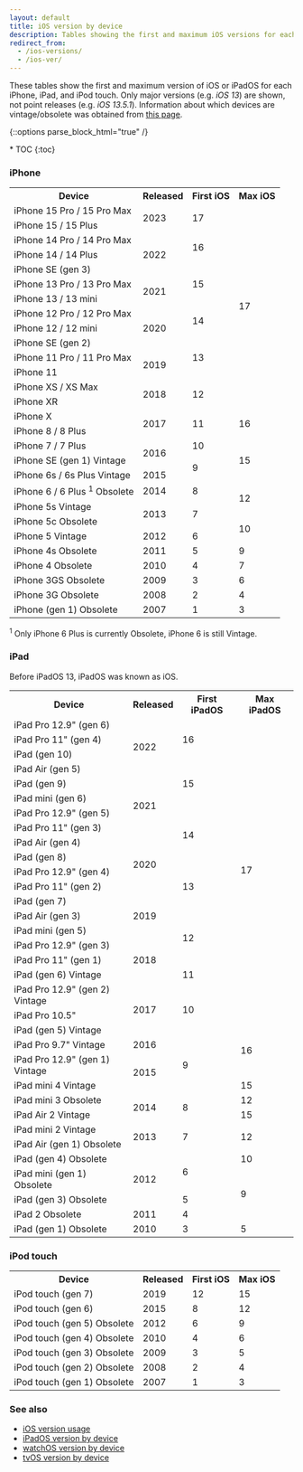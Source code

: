 ```yaml
---
layout: default
title: iOS version by device
description: Tables showing the first and maximum iOS versions for each iPhone, iPad, and iPod touch.
redirect_from:
  - /ios-versions/
  - /ios-ver/
---
```


These tables show the first and maximum version of iOS or iPadOS for each iPhone, iPad, and iPod touch. Only major versions (e.g. <i>iOS 13</i>) are shown, not point releases (e.g. <i>iOS 13.5.1</i>). Information about which devices are vintage/obsolete was obtained from <a href="https://support.apple.com/en-us/HT201624">this page</a>.

{::options parse_block_html="true" /}
<div id="compact-toc">
* TOC
{:toc}
</div>

### iPhone

<table class="full-width">
  <tr>
    <th>Device</th>
    <th>Released</th>
    <th>First iOS</th>
    <th>Max iOS</th>
  </tr>
  <tr>
    <td>iPhone 15 Pro / 15 Pro Max</td>
    <td rowspan="2">2023</td>
    <td rowspan="2">17</td>
    <td class="green" rowspan="14">17</td>
  </tr>
  <tr>
    <td>iPhone 15 / 15 Plus</td>
  </tr>
  <tr>
    <td>iPhone 14 Pro / 14 Pro Max</td>
    <td rowspan="3">2022</td>
    <td rowspan="2">16</td>
  </tr>
  <tr>
    <td>iPhone 14 / 14 Plus</td>
  </tr>
  <tr>
    <td>iPhone SE (gen 3)</td>
    <td rowspan="3">15</td>
  </tr>
  <tr>
    <td>iPhone 13 Pro / 13 Pro Max</td>
    <td rowspan="2">2021</td>
  </tr>
  <tr>
    <td>iPhone 13 / 13 mini</td>
  </tr>
  <tr>
    <td>iPhone 12 Pro / 12 Pro Max</td>
    <td rowspan="3">2020</td>
    <td rowspan="2">14</td>
  </tr>
  <tr>
    <td>iPhone 12 / 12 mini</td>
  </tr>
  <tr>
    <td>iPhone SE (gen 2)</td>
    <td rowspan="3">13</td>
  </tr>
  <tr>
    <td>iPhone 11 Pro / 11 Pro Max</td>
    <td rowspan="2">2019</td>
  </tr>
  <tr>
    <td>iPhone 11</td>
  </tr>
  <tr>
    <td>iPhone XS / XS Max</td>
    <td rowspan="2">2018</td>
    <td rowspan="2">12</td>
  </tr>
  <tr>
    <td>iPhone XR</td>
  </tr>
  <tr>
    <td>iPhone X</td>
    <td rowspan="2">2017</td>
    <td rowspan="2">11</td>
    <td class="light-green" rowspan="2">16</td>
  </tr>
  <tr>
    <td>iPhone 8 / 8 Plus</td>
  </tr>
  <tr>
    <td>iPhone 7 / 7 Plus</td>
    <td rowspan="2">2016</td>
    <td>10</td>
    <td rowspan="3">15</td>
  </tr>
  <tr>
    <td>iPhone SE (gen 1) <span class="yellow-bubble">Vintage</span></td>
    <td rowspan="2">9</td>
  </tr>
  <tr>
    <td>iPhone 6s / 6s Plus <span class="yellow-bubble">Vintage</span></td>
    <td>2015</td>
  </tr>
  <tr>
    <td>iPhone 6 / 6 Plus <sup>1</sup> <span class="orange-bubble">Obsolete</span></td>
    <td>2014</td>
    <td>8</td>
    <td rowspan="2">12</td>
  </tr>
  <tr>
    <td>iPhone 5s <span class="yellow-bubble">Vintage</span></td>
    <td rowspan="2">2013</td>
    <td rowspan="2">7</td>
  </tr>
  <tr>
    <td>iPhone 5c <span class="orange-bubble">Obsolete</span></td>
    <td rowspan="2">10</td>
  </tr>
  <tr>
    <td>iPhone 5 <span class="yellow-bubble">Vintage</span></td>
    <td>2012</td>
    <td>6</td>
  </tr>
  <tr>
    <td>iPhone 4s <span class="orange-bubble">Obsolete</span></td>
    <td>2011</td>
    <td>5</td>
    <td>9</td>
  </tr>
  <tr>
    <td>iPhone 4 <span class="orange-bubble">Obsolete</span></td>
    <td>2010</td>
    <td>4</td>
    <td>7</td>
  </tr>
  <tr>
    <td>iPhone 3GS <span class="orange-bubble">Obsolete</span></td>
    <td>2009</td>
    <td>3</td>
    <td>6</td>
  </tr>
  <tr>
    <td>iPhone 3G <span class="orange-bubble">Obsolete</span></td>
    <td>2008</td>
    <td>2</td>
    <td>4</td>
  </tr>
  <tr>
    <td>iPhone (gen 1) <span class="orange-bubble">Obsolete</span></td>
    <td>2007</td>
    <td>1</td>
    <td>3</td>
  </tr>
</table>

<sup>1</sup> Only iPhone 6 Plus is currently <span class="orange-bubble">Obsolete</span>, iPhone 6 is still <span class="yellow-bubble">Vintage</span>.

### iPad

Before iPadOS 13, iPadOS was known as iOS.

<table class="full-width">
  <tr>
    <th>Device</th>
    <th>Released</th>
    <th>First iPadOS</th>
    <th>Max iPadOS</th>
  </tr>
  <tr>
    <td>iPad Pro 12.9" (gen 6)</td>
    <td rowspan="4">2022</td>
    <td rowspan="3">16</td>
    <td rowspan="20" class="green">17</td>
  </tr>
  <tr>
    <td>iPad Pro 11" (gen 4)</td>
  </tr>
  <tr>
    <td>iPad (gen 10)</td>
  </tr>
  <tr>
    <td>iPad Air (gen 5)</td>
    <td rowspan="3">15</td>
  </tr>
  <tr>
    <td>iPad (gen 9)</td>
    <td rowspan="4">2021</td>
  </tr>
  <tr>
    <td>iPad mini (gen 6)</td>
  </tr>
  <tr>
    <td>iPad Pro 12.9" (gen 5)</td>
    <td rowspan="4">14</td>
  </tr>
  <tr>
    <td>iPad Pro 11" (gen 3)</td>
  </tr>
  <tr>
    <td>iPad Air (gen 4)</td>
    <td rowspan="4">2020</td>
  </tr>
  <tr>
    <td>iPad (gen 8)</td>
  </tr>
  <tr>
    <td>iPad Pro 12.9" (gen 4)</td>
    <td rowspan="3">13</td>
  </tr>
  <tr>
    <td>iPad Pro 11" (gen 2)</td>
  </tr>
  <tr>
    <td>iPad (gen 7)</td>
    <td rowspan="3">2019</td>
  </tr>
  <tr>
    <td>iPad Air (gen 3)</td>
    <td rowspan="4">12</td>
  </tr>
  <tr>
    <td>iPad mini (gen 5)</td>
  </tr>
  <tr>
    <td>iPad Pro 12.9" (gen 3)</td>
    <td rowspan="3">2018</td>
  </tr>
  <tr>
    <td>iPad Pro 11" (gen 1)</td>
  </tr>
  <tr>
    <td>iPad (gen 6) <span class="yellow-bubble">Vintage</span></td>
    <td>11</td>
  </tr>
  <tr>
    <td>iPad Pro 12.9" (gen 2) <span class="yellow-bubble">Vintage</span></td>
    <td rowspan="3">2017</td>
    <td rowspan="3">10</td>
  </tr>
  <tr>
    <td>iPad Pro 10.5"</td>
  </tr>
  <tr>
    <td>iPad (gen 5) <span class="yellow-bubble">Vintage</span></td>
    <td rowspan="3" class="light-green">16</td>
  </tr>
  <tr>
    <td>iPad Pro 9.7" <span class="yellow-bubble">Vintage</span></td>
    <td>2016</td>
    <td rowspan="3">9</td>
  </tr>
  <tr>
    <td>iPad Pro 12.9" (gen 1) <span class="yellow-bubble">Vintage</span></td>
    <td rowspan="2">2015</td>
  </tr>
  <tr>
    <td>iPad mini 4 <span class="yellow-bubble">Vintage</span></td>
    <td>15</td>
  </tr>
  <tr>
    <td>iPad mini 3 <span class="orange-bubble">Obsolete</span></td>
    <td rowspan="2">2014</td>
    <td rowspan="2">8</td>
    <td>12</td>
  </tr>
  <tr>
    <td>iPad Air 2 <span class="yellow-bubble">Vintage</span></td>
    <td>15</td>
  </tr>
  <tr>
    <td>iPad mini 2 <span class="yellow-bubble">Vintage</span></td>
    <td rowspan="2">2013</td>
    <td rowspan="2">7</td>
    <td rowspan="2">12</td>
  </tr>
  <tr>
    <td>iPad Air (gen 1) <span class="orange-bubble">Obsolete</span></td>
  </tr>
  <tr>
    <td>iPad (gen 4) <span class="orange-bubble">Obsolete</span></td>
    <td rowspan="3">2012</td>
    <td rowspan="2">6</td>
    <td>10</td>
  </tr>
  <tr>
    <td>iPad mini (gen 1) <span class="orange-bubble">Obsolete</span></td>
    <td rowspan="3">9</td>
  </tr>
  <tr>
    <td>iPad (gen 3) <span class="orange-bubble">Obsolete</span></td>
    <td>5</td>
  </tr>
  <tr>
    <td>iPad 2 <span class="orange-bubble">Obsolete</span></td>
    <td>2011</td>
    <td>4</td>
  </tr>
  <tr>
    <td>iPad (gen 1) <span class="orange-bubble">Obsolete</span></td>
    <td>2010</td>
    <td>3</td>
    <td>5</td>
  </tr>
</table>

### iPod touch

<table class="full-width">
  <tr>
    <th>Device</th>
    <th>Released</th>
    <th>First iOS</th>
    <th>Max iOS</th>
  </tr>
  <tr>
    <td>iPod touch (gen 7)</td>
    <td>2019</td>
    <td>12</td>
    <td class="light-green">15</td>
  </tr>
  <tr>
    <td>iPod touch (gen 6)</td>
    <td>2015</td>
    <td>8</td>
    <td>12</td>
  </tr>
  <tr>
    <td>iPod touch (gen 5) <span class="orange-bubble">Obsolete</span></td>
    <td>2012</td>
    <td>6</td>
    <td>9</td>
  </tr>
  <tr>
    <td>iPod touch (gen 4) <span class="orange-bubble">Obsolete</span></td>
    <td>2010</td>
    <td>4</td>
    <td>6</td>
  </tr>
  <tr>
    <td>iPod touch (gen 3) <span class="orange-bubble">Obsolete</span></td>
    <td>2009</td>
    <td>3</td>
    <td>5</td>
  </tr>
  <tr>
    <td>iPod touch (gen 2) <span class="orange-bubble">Obsolete</span></td>
    <td>2008</td>
    <td>2</td>
    <td>4</td>
  </tr>
  <tr>
    <td>iPod touch (gen 1) <span class="orange-bubble">Obsolete</span></td>
    <td>2007</td>
    <td>1</td>
    <td>3</td>
  </tr>
</table>

### See also

* [iOS version usage](/ios-usage)
* [iPadOS version by device](/ipados)
* [watchOS version by device](/watchos)
* [tvOS version by device](/tvos)
